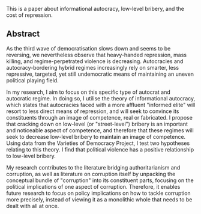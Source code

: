This is a paper about informational autocracy, low-level bribery, and the cost of repression.

## Abstract

As the third wave of democratisation slows down and seems to be reversing, we nevertheless observe that heavy-handed repression, mass killing, and regime-perpetrated violence is decreasing. Autocracies and autocracy-bordering hybrid regimes increasingly rely on smarter, less repressive, targeted, yet still undemocratic means of maintaining an uneven political playing field.

In my research, I aim to focus on this specific type of autocrat and autocratic regime. In doing so, I utilise the theory of informational autocracy, which states that autocracies faced with a more affluent "informed elite" will resort to less direct means of repression, and will seek to convince its constituents through an image of competence, real or fabricated. I propose that cracking down on low-level (or "street-level") bribery is an important and noticeable aspect of competence, and therefore that these regimes will seek to decrease low-level bribery to maintain an image of competence. Using data from the Varieties of Democracy Project, I test two hypotheses relating to this theory. I find that political violence has a positive relationship to low-level bribery.

My research contributes to the literature bridging authoritarianism and corruption, as well as literature on corruption itself by unpacking the conceptual bundle of "corruption" into its constituent parts, focusing on the political implications of one aspect of corruption. Therefore, it enables future research to focus on policy implications on how to tackle corruption more precisely, instead of viewing it as a monolithic whole that needs to be dealt with all at once.
